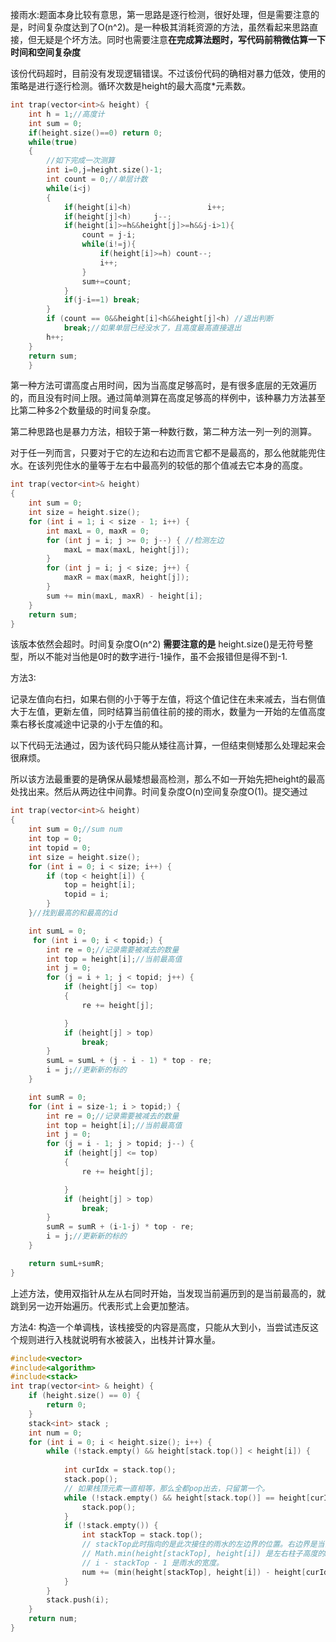 接雨水:题面本身比较有意思，第一思路是逐行检测，很好处理，但是需要注意的是，时间复杂度达到了O(n^2)。是一种极其消耗资源的方法，虽然看起来思路直接，但无疑是个坏方法。同时也需要注意**在完成算法题时，写代码前稍微估算一下时间和空间复杂度**


该份代码超时，目前没有发现逻辑错误。不过该份代码的确相对暴力低效，使用的策略是进行逐行检测。循环次数是height的最大高度*元素数。
```C++
int trap(vector<int>& height) {
    int h = 1;//高度计
    int sum = 0;
    if(height.size()==0) return 0;
    while(true)
    {
        //如下完成一次测算
        int i=0,j=height.size()-1;
        int count = 0;//单层计数
        while(i<j)
        {
            if(height[i]<h)                 i++;
            if(height[j]<h)     j--;
            if(height[i]>=h&&height[j]>=h&&j-i>1){
                count = j-i;
                while(i!=j){
                    if(height[i]>=h) count--;
                    i++;
                }
                sum+=count;
            }
            if(j-i==1) break;
        }
        if (count == 0&&height[i]<h&&height[j]<h) //退出判断   
            break;//如果单层已经没水了，且高度最高直接退出
        h++;
    }
    return sum;
    }
```

第一种方法可谓高度占用时间，因为当高度足够高时，是有很多底层的无效遍历的，而且没有时间上限。通过简单测算在高度足够高的样例中，该种暴力方法甚至比第二种多2个数量级的时间复杂度。

第二种思路也是暴力方法，相较于第一种数行数，第二种方法一列一列的测算。

对于任一列而言，只要对于它的左边和右边而言它都不是最高的，那么他就能兜住水。在该列兜住水的量等于左右中最高列的较低的那个值减去它本身的高度。
```C++
int trap(vector<int>& height)
{
    int sum = 0;
    int size = height.size();
    for (int i = 1; i < size - 1; i++) {
        int maxL = 0, maxR = 0;
        for (int j = i; j >= 0; j--) { //检测左边
            maxL = max(maxL, height[j]);
        }
        for (int j = i; j < size; j++) { 
            maxR = max(maxR, height[j]);
        }
        sum += min(maxL, maxR) - height[i];
    }
    return sum;
}
```
该版本依然会超时。时间复杂度O(n^2)
**需要注意的是** height.size()是无符号整型，所以不能对当他是0时的数字进行-1操作，虽不会报错但是得不到-1.


方法3:

记录左值向右扫，如果右侧的小于等于左值，将这个值记住在未来减去，当右侧值大于左值，更新左值，同时结算当前值往前的接的雨水，数量为一开始的左值高度乘右移长度减途中记录的小于左值的和。

以下代码无法通过，因为该代码只能从矮往高计算，一但结束侧矮那么处理起来会很麻烦。

所以该方法最重要的是确保从最矮想最高检测，那么不如一开始先把height的最高处找出来。然后从两边往中间靠。时间复杂度O(n)空间复杂度O(1)。提交通过
```C++
int trap(vector<int>& height)
{
    int sum = 0;//sum num
    int top = 0;
    int topid = 0;
    int size = height.size();
    for (int i = 0; i < size; i++) {
        if (top < height[i]) {
            top = height[i];
            topid = i;
        }
    }//找到最高的和最高的id

    int sumL = 0;
     for (int i = 0; i < topid;) {
        int re = 0;//记录需要被减去的数量
        int top = height[i];//当前最高值
        int j = 0;
        for (j = i + 1; j < topid; j++) {
            if (height[j] <= top)
            {
                re += height[j];

            }
            if (height[j] > top)
                break;
        }
        sumL = sumL + (j - i - 1) * top - re;
        i = j;//更新新的标的
    }

    int sumR = 0;
    for (int i = size-1; i > topid;) {
        int re = 0;//记录需要被减去的数量
        int top = height[i];//当前最高值
        int j = 0;
        for (j = i - 1; j > topid; j--) {
            if (height[j] <= top)
            {
                re += height[j];

            }
            if (height[j] > top)
                break;
        }
        sumR = sumR + (i-1-j) * top - re;
        i = j;//更新新的标的
    }

    return sumL+sumR;
}
```
上述方法，使用双指针从左从右同时开始，当发现当前遍历到的是当前最高的，就跳到另一边开始遍历。代表形式上会更加整洁。

方法4:
构造一个单调栈，该栈接受的内容是高度，只能从大到小，当尝试违反这个规则进行入栈就说明有水被装入，出栈并计算水量。

```C++
#include<vector>
#include<algorithm>
#include<stack>
int trap(vector<int> & height) {
    if (height.size() == 0) {
        return 0;
    }
    stack<int> stack ;
    int num = 0;
    for (int i = 0; i < height.size(); i++) {
        while (!stack.empty() && height[stack.top()] < height[i]) {
            
            int curIdx = stack.top();
            stack.pop();
            // 如果栈顶元素一直相等，那么全都pop出去，只留第一个。
            while (!stack.empty() && height[stack.top()] == height[curIdx]) {
                stack.pop();
            }
            if (!stack.empty()) {
                int stackTop = stack.top();
                // stackTop此时指向的是此次接住的雨水的左边界的位置。右边界是当前的柱体，即i。
                // Math.min(height[stackTop], height[i]) 是左右柱子高度的min，减去height[curIdx]就是雨水的高度。
                // i - stackTop - 1 是雨水的宽度。
                num += (min(height[stackTop], height[i]) - height[curIdx]) * (i - stackTop - 1);
            }
        }
        stack.push(i);
    }
    return num;
}
```